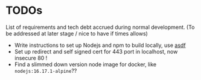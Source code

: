 # TODOs

List of requirements and tech debt accrued during normal development. (To be addressed at later stage / nice to have if times allows)

- Write instructions to set up Nodejs and npm to build locally, use [asdf](https://asdf-vm.com)
- Set up redirect and self signed cert for 443 port in localhost, now insecure 80 !
- Find a slimmed down version node image for docker, like `nodejs:16.17.1-alpine`??
